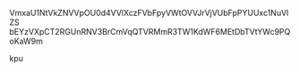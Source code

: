 VmxaU1NtVkZNVVpOU0d4VVlXczFVbFpyVWtOVVJrVjVUbFpPYUUxc1NuVlZS
bEYzVXpCT2RGUnRNV3BrCmVqQTVRMmR3TW1KdWF6MEtDbTVtYWc9PQoKaW9m

kpu